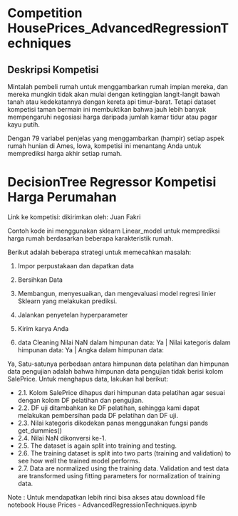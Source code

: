 # Competition HousePrices_AdvancedRegressionTechniques

## Deskripsi Kompetisi
Mintalah pembeli rumah untuk menggambarkan rumah impian mereka, dan mereka mungkin tidak akan mulai dengan ketinggian langit-langit bawah tanah atau kedekatannya dengan kereta api timur-barat. Tetapi dataset kompetisi taman bermain ini membuktikan bahwa jauh lebih banyak mempengaruhi negosiasi harga daripada jumlah kamar tidur atau pagar kayu putih.

Dengan 79 variabel penjelas yang menggambarkan (hampir) setiap aspek rumah hunian di Ames, Iowa, kompetisi ini menantang Anda untuk memprediksi harga akhir setiap rumah.

# DecisionTree Regressor Kompetisi Harga Perumahan
Link ke kompetisi:  dikirimkan oleh: Juan Fakri

Contoh kode ini menggunakan sklearn Linear_model untuk memprediksi harga rumah berdasarkan beberapa karakteristik rumah.

Berikut adalah beberapa strategi untuk memecahkan masalah:

1. Impor perpustakaan dan dapatkan data
2. Bersihkan Data
3. Membangun, menyesuaikan, dan mengevaluasi model regresi linier Sklearn yang melakukan prediksi.
4. Jalankan penyetelan hyperparameter
5. Kirim karya Anda 



2. data Cleaning
Nilai NaN dalam himpunan data:
Ya | Nilai kategoris dalam himpunan data:
Ya | Angka dalam himpunan data:

Ya, Satu-satunya perbedaan antara himpunan data pelatihan dan himpunan data pengujian adalah bahwa himpunan data pengujian tidak berisi kolom SalePrice. Untuk menghapus data, lakukan hal berikut: 

- 2.1. Kolom SalePrice dihapus dari himpunan data pelatihan agar sesuai dengan kolom DF pelatihan dan pengujian. 
- 2.2. DF uji ditambahkan ke DF pelatihan, sehingga kami dapat melakukan pembersihan pada DF pelatihan dan DF uji.
- 2.3. Nilai kategoris dikodekan panas menggunakan fungsi pands get_dummies() 
- 2.4. Nilai NaN dikonversi ke-1.
- 2.5. The dataset is again split into training and testing.
- 2.6. The training dataset is split into two parts (training and validation) to see how well the trained model performs. 
- 2.7. Data are normalized using the training data. Validation and test data are transformed using fitting parameters for normalization of training data. 

Note : Untuk mendapatkan lebih rinci bisa akses atau download file notebook House Prices - AdvancedRegressionTechniques.ipynb
